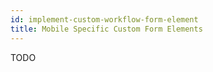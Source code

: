 ```yaml
---
id: implement-custom-workflow-form-element
title: Mobile Specific Custom Form Elements
---
```


TODO

